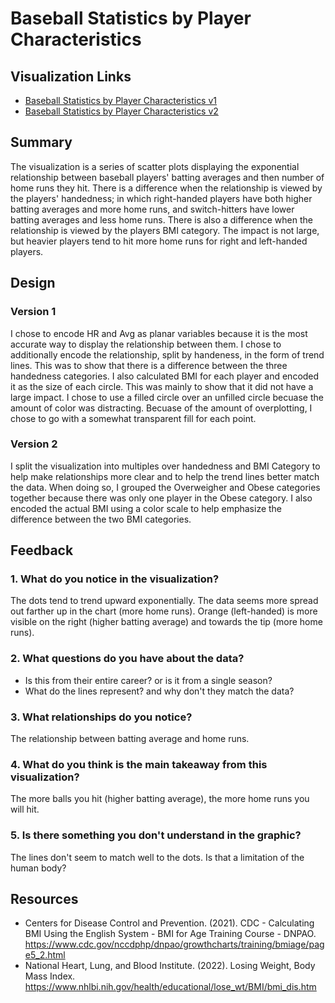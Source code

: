 
# Baseball Statistics by Player Characteristics

## Visualization Links

- [Baseball Statistics by Player Characteristics v1](https://public.tableau.com/views/BaseballStatisticsbyPlayerCharacteristicsv1/BaseballStatisticsbyPlayerCharacteristics?:language=en-US&:display_count=n&:origin=viz_share_link)
- [Baseball Statistics by Player Characteristics v2](https://public.tableau.com/views/BaseballStatisticsbyPlayerCharacteristicsv2/BaseballStatisticsbyPlayerCharacteristicsv2?:language=en-US&:display_count=n&:origin=viz_share_link)

## Summary

The visualization is a series of scatter plots displaying the exponential relationship between baseball players' batting averages and then number of home runs they hit. There is a difference when the relationship is viewed by the players' handedness; in which right-handed players have both higher batting averages and more home runs, and switch-hitters have lower batting averages and less home runs. There is also a difference when the relationship is viewed by the players BMI category. The impact is not large, but heavier players tend to hit more home runs for right and left-handed players.

## Design

### Version 1

I chose to encode HR and Avg as planar variables because it is the most accurate way to display the relationship between them. I chose to additionally encode the relationship, split by handeness, in the form of trend lines. This was to show that there is a difference between the three handedness categories. I also calculated BMI for each player and encoded it as the size of each circle. This was mainly to show that it did not have a large impact. I chose to use a filled circle over an unfilled circle becuase the amount of color was distracting. Becuase of the amount of overplotting, I chose to go with a somewhat transparent fill for each point.

### Version 2

I split the visualization into multiples over handedness and BMI Category to help make relationships more clear and to help the trend lines better match the data. When doing so, I grouped the Overweigher and Obese categories together because there was only one player in the Obese category. I also encoded the actual BMI using a color scale to help emphasize the difference between the two BMI categories. 

## Feedback

### 1. What do you notice in the visualization?

The dots tend to trend upward exponentially. The data seems more spread out farther up in the chart (more home runs). Orange (left-handed) is more visible on the right (higher batting average) and towards the tip (more home runs).

### 2. What questions do you have about the data?

- Is this from their entire career? or is it from a single season?
- What do the lines represent? and why don't they match the data?

### 3. What relationships do you notice?

The relationship between batting average and home runs.

### 4. What do you think is the main takeaway from this visualization?

The more balls you hit (higher batting average), the more home runs you will hit.

### 5. Is there something you don't understand in the graphic?

The lines don't seem to match well to the dots. Is that a limitation of the human body?

## Resources

- Centers for Disease Control and Prevention. (2021). CDC - Calculating BMI Using the English System - BMI for Age Training Course - DNPAO. https://www.cdc.gov/nccdphp/dnpao/growthcharts/training/bmiage/page5_2.html
- National Heart, Lung, and Blood Institute. (2022). Losing Weight, Body Mass Index. https://www.nhlbi.nih.gov/health/educational/lose_wt/BMI/bmi_dis.htm
